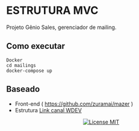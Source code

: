 # ESTRUTURA MVC
Projeto Gênio Sales, gerenciador de mailing.

## Como executar

```
Docker 
cd mailings
docker-compose up
```

## Baseado

- Front-end ( https://github.com/zuramai/mazer )
- Estrutura [Link canal WDEV](https://www.youtube.com/c/WDEVoficial/featured)


<p align="center">
  <a href="https://opensource.org/licenses/MIT">
    <img src="https://img.shields.io/badge/License-MIT-blue.svg" alt="License MIT">
  </a>
</p>